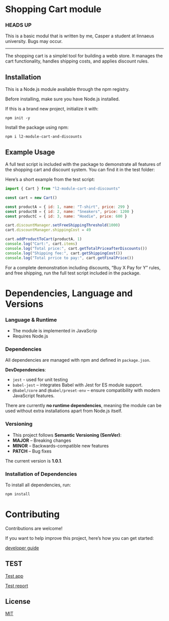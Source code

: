 # Shopping Cart module

### HEADS UP

This is a basic modul that is written by me, Casper a student at linnaeus university. Bugs may occur.

---

The shopping cart is a simplel tool for building a webb store. It manages the cart functionality, handles shipping costs, and applies discount rules.

## Installation

This is a Node.js module available through the npm registry.

Before installing, make sure you have Node.js installed.

If this is a brand new project, initialize it with:

`npm init -y`

Install the package using npm:

`npm i l2-module-cart-and-discounts`

## Example Usage

A full test script is included with the package to demonstrate all features of the shopping cart and discount system. You can find it in the test folder:

Here’s a short example from the test script:

```javascript
import { Cart } from "l2-module-cart-and-discounts"

const cart = new Cart()

const productA = { id: 1, name: "T-shirt", price: 299 }
const productB = { id: 2, name: "Sneakers", price: 1200 }
const productC = { id: 3, name: "Hoodie", price: 600 }

cart.discountManager.setFreeShippingThreshold(1000)
cart.discountManager.shippingCost = 49

cart.addProductToCart(productA, 1)
console.log("Cart:", cart.items)
console.log("Total price:", cart.getTotalPriceafterDiscounts())
console.log("Shipping fee:", cart.getShippingCost())
console.log("Total prrice to pay:", cart.getFinalPrice())
```

For a complete demonstration including discounts, “Buy X Pay for Y” rules, and free shipping, run the full test script included in the package.

# Dependencies, Language and Versions

### Language & Runtime

- The module is implemented in JavaScrip
- Requires Node.js

### Dependencies

All dependencies are managed with npm and defined in `package.json`.

**DevDependencies**:
- `jest` - used for unit testing
- `babel-jest` – integrates Babel with Jest for ES module support.
- `@babel/core` and `@babel/preset-env` – ensure compatibility with modern JavaScript features.

There are currently **no runtime dependencies**, meaning the module can be used without extra installations apart from Node.js itself.

### Versioning
- This project follows **Semantic Versioning (SemVer)**:
- **MAJOR** – Breaking changes  
- **MINOR** – Backwards-compatible new features  
- **PATCH** – Bug fixes  

The current version is **1.0.1**.

### Installation of Dependencies
To install all dependencies, run:

```bash
npm install
```

# Contributing

Contributions are welcome!

If you want to help improve this project, here’s how you can get started:

[developer guide](https://github.com/Cappe99/L2-Module/blob/main/docs/CONTRIBUTING.md)


## TEST

[Test app](https://github.com/Cappe99/TestModul2/tree/main)

[Test report](https://github.com/Cappe99/L2-Module/blob/main/docs/testRapport.md)

## License

[MIT](https://github.com/Cappe99/L2-Module/blob/main/LICENSE)

